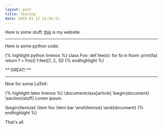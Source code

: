 ```yaml
---
layout: post
title: Testing
date: 2015-01-12 21:54:11
---
```


Here is some stuff, [this](http://chris.emmery.nl/) is my website.

---

Here is some python code:

{% highlight python linenos %}
class Foo:
	def fee(x):
		for fa in foom:
			print(fa)
		return
f = Foo()
f.fee([1, 2, 3])
{% endhighlight %}

** GREAT! **

---

Now for some LaTeX:

{% highlight latex linenos %}
\documentclass[article]
\begin{document}
\section{stuff}
Lorem ipsum.

\begin{itemize}
\item foo
\item bar
\end{itemize}
\end{document}
{% endhighlight %}

That's all.